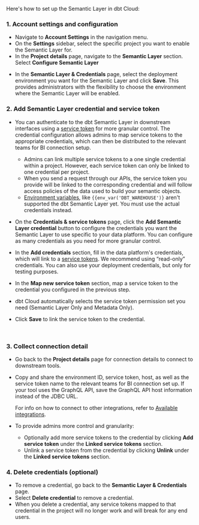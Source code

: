
Here's how to set up the Semantic Layer in dbt Cloud:

### 1. Account settings and configuration

- Navigate to **Account Settings** in the navigation menu.
- On the **Settings** sidebar, select the specific project you want to enable the Semantic Layer for.
- In the **Project details** page, navigate to the **Semantic Layer** section. Select **Configure Semantic Layer**  
<Lightbox src="/img/docs/dbt-cloud/semantic-layer/new-sl-configure.jpg" width="60%" title="Semantic Layer section in the Project Details page"/>

- In the **Semantic Layer & Credentials** page, select the deployment environment you want for the Semantic Layer and click **Save**. This provides administrators with the flexibility to choose the environment where the Semantic Layer will be enabled. <br />

### 2. Add Semantic Layer credential and service token
- <Expandable alt_header="Learn more about granular access control">

    You can authenticate to the dbt Semantic Layer in downstream interfaces using a [service token](/docs/dbt-cloud-apis/service-tokens) for more granular control. The credential configuration allows admins to map service tokens to the appropriate credentials, which can then be distributed to the relevant teams for BI connection setup.

    - Admins can link multiple service tokens to a one single credential within a project.  However, each service token can only be linked to one credential per project.
    - When you send a request through our APIs, the service token you provide will be linked to the corresponding credential and will follow access policies of the data used to build your semantic objects.
    - [Environment variables](/docs/build/environment-variables), like `{{env_var('DBT_WAREHOUSE')}` aren't supported the dbt Semantic Layer yet. You must use the actual credentials instead.

 </Expandable>

- On the **Credentials & service tokens** page, click the **Add Semantic Layer credential** button to configure the credentials you want the Semantic Layer to use specific to your data platform. You can configure as many credentials as you need for more granular control.
- In the **Add credentials** section, fill in the data platform's credentials, which will link to a [service tokens](/docs/dbt-cloud-apis/service-tokens). 
    We recommend using “read-only” credentials. You can also use your deployment credentials, but only for testing purposes.
- In the **Map new service token** section,  map a service token to the credential you configured in the previous step. 
- dbt Cloud automatically selects the service token permission set you need (Semantic Layer Only and Metadata Only).

- Click **Save** to link the service token to the credential. 

<Lightbox src="/img/docs/dbt-cloud/semantic-layer/sl-add-credential.jpg" width="55%" title="Add credentials to link to a service token. This example image links a credetnial to the fiction finance team, who only have access to finance-related schemas."/> <br />

### 3. Collect connection detail
- Go back to the **Project details** page for connection details to connect to downstream tools.
- Copy and share the environment ID, service token, host, as well as the service token name to the relevant teams for BI connection set up. If your tool uses the GraphQL API, save the GraphQL API host information instead of the JDBC URL. 

    For info on how to connect to other integrations, refer to [Available integrations](/docs/cloud-integrations/avail-sl-integrations).

<Lightbox src="/img/docs/dbt-cloud/semantic-layer/sl-configure-example.jpg" width="50%" title="After configuring, you'll be provided with the connection details to connect to you downstream tools." />

- <Expandable alt_header="Add more service tokens or unlink existing ones">

    To provide admins more control and granularity:
    - Optionally add more service tokens to the credential by clicking **Add service token** under the **Linked service tokens** section.
    - Unlink a service token from the credential by clicking **Unlink** under the **Linked service tokens** section.
    
  </Expandable>

### 4. Delete credentials (optional)

- To remove a credential, go back to the **Semantic Layer & Credentials** page. 
- Select **Delete credential** to remove a credential.
- When you delete a credential, any service tokens mapped to that credential in the project will no longer work and will break for any end users.

